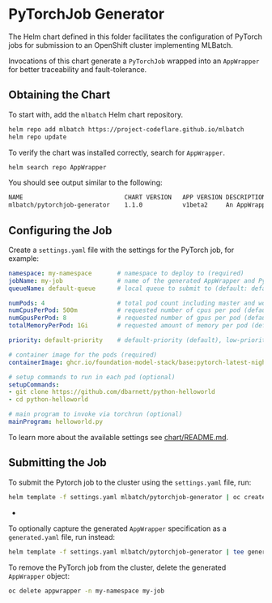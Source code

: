 # PyTorchJob Generator

The Helm chart defined in this folder facilitates the configuration of PyTorch
jobs for submission to an OpenShift cluster implementing MLBatch.

Invocations of this chart generate a `PyTorchJob` wrapped into an `AppWrapper`
for better traceability and fault-tolerance.

## Obtaining the Chart

To start with, add the `mlbatch` Helm chart repository.
```sh
helm repo add mlbatch https://project-codeflare.github.io/mlbatch
helm repo update
```
To verify the chart was installed correctly, search for `AppWrapper`.
```sh
helm search repo AppWrapper
```
You should see output similar to the following:
```sh
NAME                        	CHART VERSION	APP VERSION	DESCRIPTION
mlbatch/pytorchjob-generator	1.1.0        	v1beta2    	An AppWrapper generator for PyTorchJobs
```

## Configuring the Job

Create a `settings.yaml` file with the settings for the PyTorch job, for
example:
```yaml
namespace: my-namespace       # namespace to deploy to (required)
jobName: my-job               # name of the generated AppWrapper and PyTorchJob objects (required)
queueName: default-queue      # local queue to submit to (default: default-queue)

numPods: 4                    # total pod count including master and worker pods (default: 1)
numCpusPerPod: 500m           # requested number of cpus per pod (default: 1)
numGpusPerPod: 8              # requested number of gpus per pod (default: 0)
totalMemoryPerPod: 1Gi        # requested amount of memory per pod (default: 1Gi)

priority: default-priority    # default-priority (default), low-priority, or high-priority

# container image for the pods (required)
containerImage: ghcr.io/foundation-model-stack/base:pytorch-latest-nightly-20230126

# setup commands to run in each pod (optional)
setupCommands:                
- git clone https://github.com/dbarnett/python-helloworld
- cd python-helloworld

# main program to invoke via torchrun (optional)
mainProgram: helloworld.py
```

To learn more about the available settings see [chart/README.md](chart/README.md).

## Submitting the Job

To submit the Pytorch job to the cluster using the `settings.yaml` file, run:
```sh
helm template -f settings.yaml mlbatch/pytorchjob-generator | oc create -f-
```
+
To optionally capture the generated `AppWrapper` specification as a
`generated.yaml` file, run instead:
```sh
helm template -f settings.yaml mlbatch/pytorchjob-generator | tee generated.yaml | oc create -f-
```

To remove the PyTorch job from the cluster, delete the generated `AppWrapper`
object:
```sh
oc delete appwrapper -n my-namespace my-job
```
